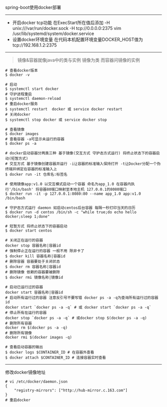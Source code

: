 spring-boot使用docker部署
***
+ 开启docker tcp功能
在ExecStart所在值后添加 -H unix:///var/run/docker.sock -H tcp://0.0.0.0:2375
vim /usr/lib/systemd/system/docker.service
+ 设置docker环境变量
在代码本机配置环境变量DOCKER_HOST值为tcp://192.168.1.2:2375
***
>镜像&容器就像java中的类与实例 镜像为类 而容器问镜像的实例
```shell
# 查看docker版本
$ docker -v

# 启动
$ systemctl start docker
# 守护进程重启
$ systemctl daemon-reload
# 重启docker服务
$ systemctl restart  docker 或 service docker restart
# 关闭docker
$ systemctl stop docker 或 service docker stop

# 查看镜像
$ docker images
# 查看容器 -a可显示未运行的容器
$ docker ps -a

# docker启动容器分两类三种 基于镜像(交互方式 守护态方式运行) 将终止状态下的容器启动(短暂方式)
# 交互方式 基于镜像创建容器并运行 -i让容器的标准输入保持打开 -t让Docker分配一个伪终端并绑定在容器的标准输入上
$ docker run -it 仓库名:标签名

# 使用镜像app:v1.0 以交互模式启动一个容器 命名为app_1.0 在容器内执行'/bin/bash' 将容器80端口映射至本地主机 127.0.0.1的8080端口
$ docker run -it -p 127.0.0.1:8080:80 --name app_1.0 app:v1.0 /bin/bash

# 守护态方式运行 daemon 如启动centos后台容器 每隔一秒打印当天的日历
$ docker run -d centos /bin/sh -c "while true;do echo hello docker;sleep 1;done"

# 短暂方式 将终止状态下的容器启动
$ docker start centos

# 关闭正在运行的容器
docker stop 容器名称|容器id
# 强制停止正在运行的容器 一般不用 除非卡了
$ docker kill 容器名称|容器id
# 删除容器 容器要处于关闭状态
$ docker rm 容器名称|容器id
# 删除镜像 依赖的容器要被删除
$ docker rmi 镜像名称|镜像id

# 启动已运行过的容器
docker start 容器名称|容器id
# 启动所有运行过的容器 注意反引号不要写错 docker ps -a -q为查询所有运行过的容器id
docker start `docker ps -a -q` # 或 docker start `docker ps -a -q`
# 停止所有在运行的容器
docker stop `docker ps -a -q` # 或docker stop $(docker ps -a -q)
# 删除所有容器
docker rm $(docker ps -a -q)
# 删除所有镜像
docker rmi $(docker images -q)

# 查看启动容器的输出
$ docker logs $CONTAINER_ID # 在容器外查看
$ docker attach $CONTAINER_ID # 连接容器实时查看
```
***
修改docker镜像地址
```
# vi /etc/docker/daemon.json
{
    "registry-mirrors": ["http://hub-mirror.c.163.com"]
}
# 重启docker
```